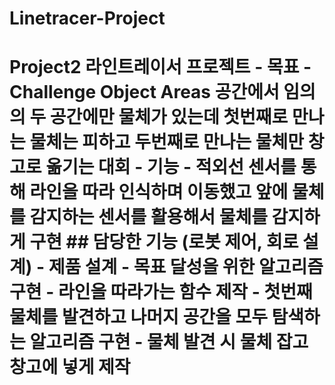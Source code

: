 # Linetracer-Project
# Project2 라인트레이서 프로젝트 - 목표     - Challenge Object Areas 공간에서 임의의 두 공간에만 물체가 있는데 첫번째로 만나는 물체는 피하고 두번째로 만나는 물체만 창고로 옮기는 대회 - 기능     - 적외선 센서를 통해 라인을 따라 인식하며 이동했고 앞에 물체를 감지하는 센서를 활용해서 물체를 감지하게 구현  ## 담당한 기능 (로봇 제어, 회로 설계) - 제품 설계 - 목표 달성을 위한 알고리즘 구현     - 라인을 따라가는 함수 제작     - 첫번째 물체를 발견하고 나머지 공간을 모두 탐색하는 알고리즘 구현     - 물체 발견 시 물체 잡고 창고에 넣게 제작
